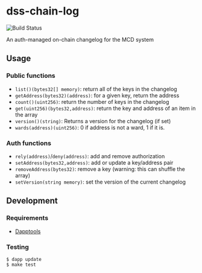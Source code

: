 # dss-chain-log
![Build Status](https://github.com/indefibank/dss-chain-log/actions/workflows/.github/workflows/tests.yaml/badge.svg?branch=master)

An auth-managed on-chain changelog for the MCD system

## Usage

[//]: # (Contract Address: `0xdA0Ab1e0017DEbCd72Be8599041a2aa3bA7e740F`)

[//]: # (* [Mainnet]&#40;https://etherscan.io/address/0xda0ab1e0017debcd72be8599041a2aa3ba7e740f#code&#41;)

### Public functions

* `list()(bytes32[] memory)`: return all of the keys in the changelog
* `getAddress(bytes32)(address)`: for a given key, return the address
* `count()(uint256)`: return the number of keys in the changelog
* `get(uint256)(bytes32,address)`: return the key and address of an item in the array
* `version()(string)`: Returns a version for the changelog (if set)
* `wards(address)(uint256)`: 0 if address is not a ward, 1 if it is.

### Auth functions

* `rely(address)`/`deny(address)`: add and remove authorization
* `setAddress(bytes32,address)`: add or update a key/address pair
* `removeAddress(bytes32)`: remove a key (warning: this can shuffle the array)
* `setVersion(string memory)`: set the version of the current changelog

## Development

### Requirements

* [Dapptools](https://github.com/dapphub/dapptools)

### Testing

```
$ dapp update
$ make test
```


